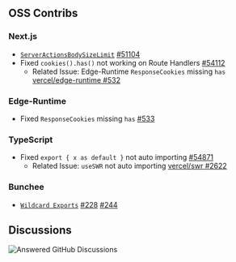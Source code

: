 ## OSS Contribs

### Next.js

- [`ServerActionsBodySizeLimit`](https://nextjs.org/docs/app/api-reference/functions/server-actions#size-limitation) [#51104](https://github.com/vercel/next.js/pull/51104)
- Fixed `cookies().has()` not working on Route Handlers [#54112](https://github.com/vercel/next.js/pull/54112)
  - Related Issue: Edge-Runtime `ResponseCookies` missing `has` [vercel/edge-runtime #532](https://github.com/vercel/edge-runtime/issues/532)

### Edge-Runtime

- Fixed `ResponseCookies` missing `has` [#533](https://github.com/vercel/edge-runtime/pull/533)

### TypeScript

- Fixed `export { x as default }` not auto importing [#54871](https://github.com/microsoft/TypeScript/pull/54871)
  - Related Issue: `useSWR` not auto importing [vercel/swr #2622](https://github.com/vercel/swr/issues/2622)

### Bunchee

- [`Wildcard Exports`](https://github.com/huozhi/bunchee?tab=readme-ov-file#wildcard-exports-experimental) [#228](https://github.com/huozhi/bunchee/pull/228) [#244](https://github.com/huozhi/bunchee/pull/244)

## Discussions

![Answered GitHub Discussions](https://answered.vercel.app/api)
